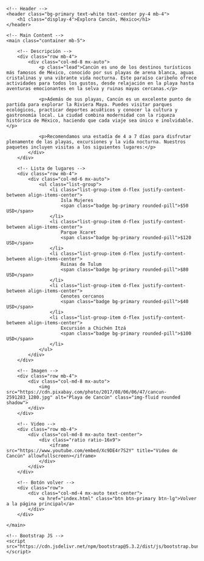 <!DOCTYPE html>
<html lang="es">
<head>
    <meta charset="UTF-8">
    <meta name="viewport" content="width=device-width, initial-scale=1.0">
    <title>Agencia de Viajes - Cancún</title>
    <!-- Bootstrap CSS -->
    <link href="https://cdn.jsdelivr.net/npm/bootstrap@5.3.2/dist/css/bootstrap.min.css" rel="stylesheet">
</head>
<body>

    <!-- Header -->
    <header class="bg-primary text-white text-center py-4 mb-4">
        <h1 class="display-4">Explora Cancún, México</h1>
    </header>

    <!-- Main Content -->
    <main class="container mb-5">

        <!-- Descripción -->
        <div class="row mb-4">
            <div class="col-md-8 mx-auto">
                <p class="lead">Cancún es uno de los destinos turísticos más famosos de México, conocido por sus playas de arena blanca, aguas cristalinas y una vibrante vida nocturna. Este paraíso caribeño ofrece actividades para todos los gustos, desde relajación en la playa hasta aventuras emocionantes en la selva y ruinas mayas cercanas.</p>

                <p>Además de sus playas, Cancún es un excelente punto de partida para explorar la Riviera Maya. Puedes visitar parques ecológicos, practicar deportes acuáticos y conocer la cultura y gastronomía local. La ciudad combina modernidad con la riqueza histórica de México, haciendo que cada viaje sea único e inolvidable.</p>

                <p>Recomendamos una estadía de 4 a 7 días para disfrutar plenamente de las playas, excursiones y la vida nocturna. Nuestros paquetes incluyen visitas a los siguientes lugares:</p>
            </div>
        </div>

        <!-- Lista de lugares -->
        <div class="row mb-4">
            <div class="col-md-6 mx-auto">
                <ul class="list-group">
                    <li class="list-group-item d-flex justify-content-between align-items-center">
                        Isla Mujeres
                        <span class="badge bg-primary rounded-pill">$50 USD</span>
                    </li>
                    <li class="list-group-item d-flex justify-content-between align-items-center">
                        Parque Xcaret
                        <span class="badge bg-primary rounded-pill">$120 USD</span>
                    </li>
                    <li class="list-group-item d-flex justify-content-between align-items-center">
                        Ruinas de Tulum
                        <span class="badge bg-primary rounded-pill">$80 USD</span>
                    </li>
                    <li class="list-group-item d-flex justify-content-between align-items-center">
                        Cenotes cercanos
                        <span class="badge bg-primary rounded-pill">$40 USD</span>
                    </li>
                    <li class="list-group-item d-flex justify-content-between align-items-center">
                        Excursión a Chichén Itzá
                        <span class="badge bg-primary rounded-pill">$100 USD</span>
                    </li>
                </ul>
            </div>
        </div>

        <!-- Imagen -->
        <div class="row mb-4">
            <div class="col-md-8 mx-auto">
                <img src="https://cdn.pixabay.com/photo/2017/08/06/06/47/cancun-2591283_1280.jpg" alt="Playa de Cancún" class="img-fluid rounded shadow">
            </div>
        </div>

        <!-- Video -->
        <div class="row mb-4">
            <div class="col-md-8 mx-auto text-center">
                <div class="ratio ratio-16x9">
                    <iframe src="https://www.youtube.com/embed/Xc9DE4r7S2Y" title="Video de Cancún" allowfullscreen></iframe>
                </div>
            </div>
        </div>

        <!-- Botón volver -->
        <div class="row">
            <div class="col-md-4 mx-auto text-center">
                <a href="index.html" class="btn btn-primary btn-lg">Volver a la página principal</a>
            </div>
        </div>

    </main>

    <!-- Bootstrap JS -->
    <script src="https://cdn.jsdelivr.net/npm/bootstrap@5.3.2/dist/js/bootstrap.bundle.min.js"></script>
</body>
</html>

